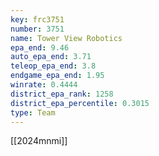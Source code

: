 ```yaml
---
key: frc3751
number: 3751
name: Tower View Robotics
epa_end: 9.46
auto_epa_end: 3.71
teleop_epa_end: 3.8
endgame_epa_end: 1.95
winrate: 0.4444
district_epa_rank: 1258
district_epa_percentile: 0.3015
type: Team
---
```

[[2024mnmi]]
